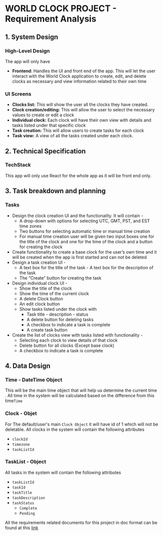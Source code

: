 # WORLD CLOCK PROJECT - Requirement Analysis

## 1. System Design

### High-Level Design

The app will only have

- **Frontend**: Handles the UI and front end of the app. This will let the user interact with the World Clock application to create, edit, and delete clocks as necessary and view information related to their own time

### UI Screens

- **Clocks list:** This will show the user all the clocks they have created.
- **Clock creation/editing:** This will allow the user to select the necessary values to create or edit a clock
- **Individual clock:** Each clock will have their own view with details and tasks listed under that specific clock
- **Task creation:** This will allow users to create tasks for each clock
- **Task view:** A view of all the tasks created under each clock.

## 2. Technical Specification

### TechStack

This app will only use React for the whole app as it will be front end only.

## 3. Task breakdown and planning

### Tasks

- Design the clock creation UI and the functionality. It will contain -
  - A drop-down with options for selecting UTC, GMT, PST, and EST time zones
  - Two buttons for selecting automatic time or manual time creation
  - For manual time creation user will be given two input boxes one for the title of the clock and one for the time of the clock and a button for creating the clock
- Create functionality to create a base clock for the user’s own time and it will be created when the app is first started and can not be deleted
- Design a task creation UI -
  - A text box for the title of the task - A text box for the description of the task
  - The “Create” button for creating the task
- Design individual clock UI -
  - Show the title of the clock
  - Show the time of the current clock
  - A delete Clock button
  - An edit clock button
  - Show tasks listed under the clock with
    - Task title - description - status
    - A delete button for deleting tasks
    - A checkbox to indicate a task is complete
    - A create task button
- Create the list of clocks view with tasks listed with functionality -
  - Selecting each clock to view details of that clock
  - Delete button for all clocks (Except base clock)
  - A checkbox to indicate a task is complete

## 4. Data Design

### Time - DateTime Object

This will be the main time object that will help us determine the current time . All time in the system will be calculated based on the difference from this time`Time`

### Clock - Objet

For The default/user's main `Clock Object` it will have id of 1 which will not be deletable. All clocks in the system will contain the following attributes

- `clockId`
- `timezone`
- `taskListId`

### TaskList - Object

All tasks in the system will contain the following attributes

- `taskListId`
- `taskId`
- `taskTitle`
- `taskDescription`
- `taskStatus`
  - `Complete`
  - `Pending`

All the requirements related documents for this project in doc format can be found at this [link](https://docs.google.com/document/d/13EkccvcjlMPNwfQ7cuasyOkzElMjvKSBJaOM5UwUvgY/edit?usp=sharing)
